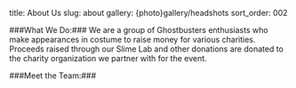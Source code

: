 title: About Us
slug: about
gallery: {photo}gallery/headshots
sort_order: 002

###What We Do:###
We are a group of Ghostbusters enthusiasts who make appearances in costume to raise money for various charities. Proceeds raised through our Slime Lab and other donations are donated to the charity organization we partner with for the event.

<!-- ###Who We Are:### -->
###Meet the Team:###